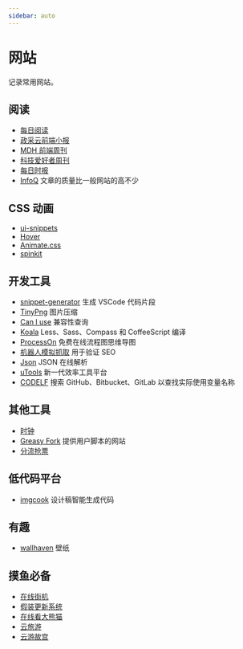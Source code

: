 ```yaml
---
sidebar: auto
---
```


# 网站

记录常用网站。

## 阅读

- [每日阅读](https://hongbusi.github.io/daily-reading)
- [政采云前端小报](https://weekly.zoo.team)
- [MDH 前端周刊](https://github.com/sorrycc/weekly)
- [科技爱好者周刊](https://github.com/ruanyf/weekly)
- [每日时报](https://wubaiqing.github.io/zaobao)
- [InfoQ](https://www.infoq.cn/topic/Front-end) 文章的质量比一般网站的高不少

## CSS 动画

- [ui-snippets](https://ui-snippets.dev)
- [Hover](http://ianlunn.github.io/Hover)
- [Animate.css](https://animate.style)
- [spinkit](https://tobiasahlin.com/spinkit)

## 开发工具

- [snippet-generator](https://snippet-generator.app) 生成 VSCode 代码片段
- [TinyPng](https://tinypng.com) 图片压缩
- [Can I use](https://caniuse.com) 兼容性查询
- [Koala](http://koala-app.com)  Less、Sass、Compass 和 CoffeeScript 编译
- [ProcessOn](https://www.processon.com) 免费在线流程图思维导图
- [机器人模拟抓取](http://stool.chinaz.com/tools/robot.aspx) 用于验证 SEO
- [Json](https://www.json.cn) JSON 在线解析
- [uTools](https://www.u.tools) 新一代效率工具平台
- [CODELF](https://unbug.github.io/codelf) 搜索 GitHub、Bitbucket、GitLab 以查找实际使用变量名称

## 其他工具

- [时钟](https://hongbusi.github.io/clock)
- [Greasy Fork](https://greasyfork.org/zh-CN) 提供用户脚本的网站
- [分流抢票](https://www.bypass.cn)

## 低代码平台

- [imgcook](https://www.imgcook.com) 设计稿智能生成代码

## 有趣

- [wallhaven](https://wallhaven.cc) 壁纸 

## 摸鱼必备

- [在线街机](https://www.yikm.net)
- [假装更新系统](https://fakeupdate.net)
- [在线看大熊猫](http://live.ipanda.com/xmcd)
- [云旅游](https://livechina.cctv.com/mlzg/index.shtml?spm=C04362.P4smerNPPSHq.EVbEpxjQVGbO.4)
- [云游故宫](https://www.dpm.org.cn/yygg.html)

